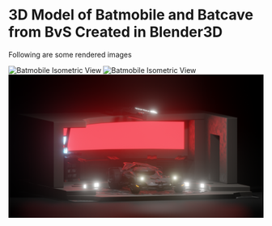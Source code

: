 # 3D Model of Batmobile and Batcave from BvS Created in Blender3D
Following are some rendered images


<img src="/R01 Top View.png" alt="Batmobile Isometric View" style="width:600px;"/>
<img src="/R03 Cloth 2.png" alt="Batmobile Isometric View" style="width:600px;"/>
<img src="/R04 Front View.png" alt="Batmobile Isometric View" style="width:600px;"/>